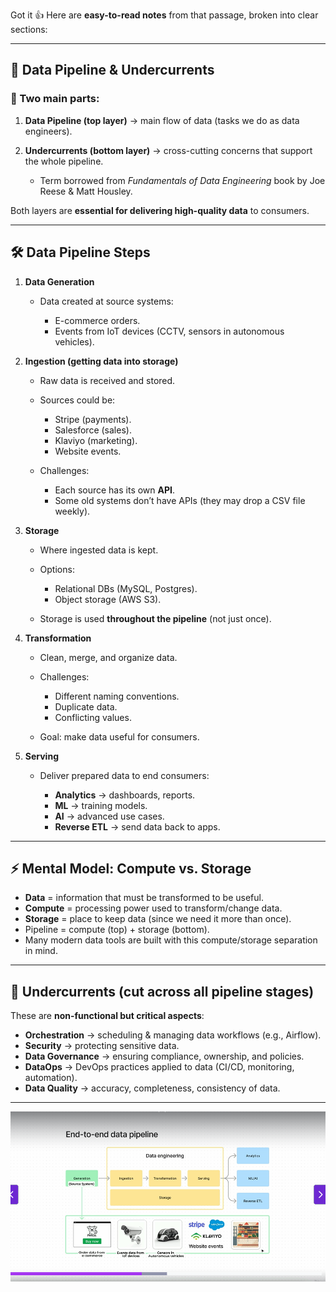 Got it 👍 Here are **easy-to-read notes** from that passage, broken into clear sections:

---

## 📌 Data Pipeline & Undercurrents

### 🔹 Two main parts:

1. **Data Pipeline (top layer)** → main flow of data (tasks we do as data engineers).
2. **Undercurrents (bottom layer)** → cross-cutting concerns that support the whole pipeline.

   * Term borrowed from *Fundamentals of Data Engineering* book by Joe Reese & Matt Housley.

Both layers are **essential for delivering high-quality data** to consumers.

---

## 🛠️ Data Pipeline Steps

1. **Data Generation**

   * Data created at source systems:

     * E-commerce orders.
     * Events from IoT devices (CCTV, sensors in autonomous vehicles).

2. **Ingestion (getting data into storage)**

   * Raw data is received and stored.
   * Sources could be:

     * Stripe (payments).
     * Salesforce (sales).
     * Klaviyo (marketing).
     * Website events.
   * Challenges:

     * Each source has its own **API**.
     * Some old systems don’t have APIs (they may drop a CSV file weekly).

3. **Storage**

   * Where ingested data is kept.
   * Options:

     * Relational DBs (MySQL, Postgres).
     * Object storage (AWS S3).
   * Storage is used **throughout the pipeline** (not just once).

4. **Transformation**

   * Clean, merge, and organize data.
   * Challenges:

     * Different naming conventions.
     * Duplicate data.
     * Conflicting values.
   * Goal: make data useful for consumers.

5. **Serving**

   * Deliver prepared data to end consumers:

     * **Analytics** → dashboards, reports.
     * **ML** → training models.
     * **AI** → advanced use cases.
     * **Reverse ETL** → send data back to apps.

---

## ⚡ Mental Model: Compute vs. Storage

* **Data** = information that must be transformed to be useful.
* **Compute** = processing power used to transform/change data.
* **Storage** = place to keep data (since we need it more than once).
* Pipeline = compute (top) + storage (bottom).
* Many modern data tools are built with this compute/storage separation in mind.

---

## 🌊 Undercurrents (cut across all pipeline stages)

These are **non-functional but critical aspects**:

* **Orchestration** → scheduling & managing data workflows (e.g., Airflow).
* **Security** → protecting sensitive data.
* **Data Governance** → ensuring compliance, ownership, and policies.
* **DataOps** → DevOps practices applied to data (CI/CD, monitoring, automation).
* **Data Quality** → accuracy, completeness, consistency of data.

---

![alt text](image.png)

